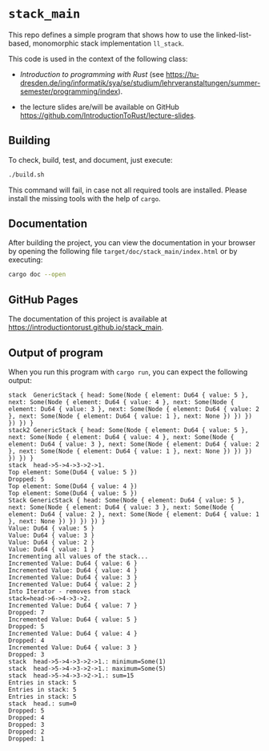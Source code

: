 # `stack_main`

This repo defines a simple program that shows how to use the linked-list-based, monomorphic stack implementation `ll_stack`.

This code is used in the context of the following class:

- *Introduction to programming with Rust* (see https://tu-dresden.de/ing/informatik/sya/se/studium/lehrveranstaltungen/summer-semester/programming/index).

- the lecture slides are/will be available on GitHub <https://github.com/IntroductionToRust/lecture-slides>.

## Building

To check, build, test, and document, just execute:

```bash
./build.sh
```

This command will fail, in case not all required tools are installed. Please install the missing tools with the help of `cargo`.

## Documentation

After building the project, you can view the documentation in your browser by opening the following file `target/doc/stack_main/index.html` or by executing:

```bash
cargo doc --open
```

## GitHub Pages

The documentation of this project is available at <https://introductiontorust.github.io/stack_main>.

## Output of program

When you run this program with `cargo run`, you can expect the following output:

```text
stack  GenericStack { head: Some(Node { element: Du64 { value: 5 }, next: Some(Node { element: Du64 { value: 4 }, next: Some(Node { element: Du64 { value: 3 }, next: Some(Node { element: Du64 { value: 2 }, next: Some(Node { element: Du64 { value: 1 }, next: None }) }) }) }) }) }
stack2 GenericStack { head: Some(Node { element: Du64 { value: 5 }, next: Some(Node { element: Du64 { value: 4 }, next: Some(Node { element: Du64 { value: 3 }, next: Some(Node { element: Du64 { value: 2 }, next: Some(Node { element: Du64 { value: 1 }, next: None }) }) }) }) }) }
stack  head->5->4->3->2->1.
Top element: Some(Du64 { value: 5 })
Dropped: 5
Top element: Some(Du64 { value: 4 })
Top element: Some(Du64 { value: 5 })
Stack GenericStack { head: Some(Node { element: Du64 { value: 5 }, next: Some(Node { element: Du64 { value: 3 }, next: Some(Node { element: Du64 { value: 2 }, next: Some(Node { element: Du64 { value: 1 }, next: None }) }) }) }) }
Value: Du64 { value: 5 }
Value: Du64 { value: 3 }
Value: Du64 { value: 2 }
Value: Du64 { value: 1 }
Incrementing all values of the stack...
Incremented Value: Du64 { value: 6 }
Incremented Value: Du64 { value: 4 }
Incremented Value: Du64 { value: 3 }
Incremented Value: Du64 { value: 2 }
Into Iterator - removes from stack
stack=head->6->4->3->2.
Incremented Value: Du64 { value: 7 }
Dropped: 7
Incremented Value: Du64 { value: 5 }
Dropped: 5
Incremented Value: Du64 { value: 4 }
Dropped: 4
Incremented Value: Du64 { value: 3 }
Dropped: 3
stack  head->5->4->3->2->1.: minimum=Some(1)
stack  head->5->4->3->2->1.: maximum=Some(5)
stack  head->5->4->3->2->1.: sum=15
Entries in stack: 5
Entries in stack: 5
Entries in stack: 5
stack  head.: sum=0
Dropped: 5
Dropped: 4
Dropped: 3
Dropped: 2
Dropped: 1
```
